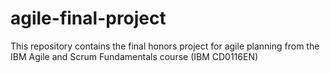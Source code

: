 # agile-final-project
This repository contains the final honors project for agile planning from the IBM Agile and Scrum Fundamentals course (IBM CD0116EN)
